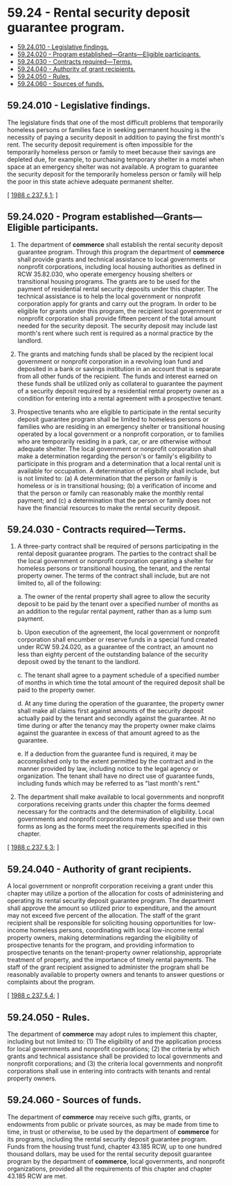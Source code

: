 # 59.24 - Rental security deposit guarantee program.
* [59.24.010 - Legislative findings.](#5924010---legislative-findings)
* [59.24.020 - Program established—Grants—Eligible participants.](#5924020---program-establishedgrantseligible-participants)
* [59.24.030 - Contracts required—Terms.](#5924030---contracts-requiredterms)
* [59.24.040 - Authority of grant recipients.](#5924040---authority-of-grant-recipients)
* [59.24.050 - Rules.](#5924050---rules)
* [59.24.060 - Sources of funds.](#5924060---sources-of-funds)
## 59.24.010 - Legislative findings.
The legislature finds that one of the most difficult problems that temporarily homeless persons or families face in seeking permanent housing is the necessity of paying a security deposit in addition to paying the first month's rent. The security deposit requirement is often impossible for the temporarily homeless person or family to meet because their savings are depleted due, for example, to purchasing temporary shelter in a motel when space at an emergency shelter was not available. A program to guarantee the security deposit for the temporarily homeless person or family will help the poor in this state achieve adequate permanent shelter.

\[ [1988 c 237 § 1](http://leg.wa.gov/CodeReviser/documents/sessionlaw/1988c237.pdf?cite=1988%20c%20237%20§%201); \]

## **59.24.020 - Program established—Grants—Eligible participants.**
1. The department of **commerce** shall establish the rental security deposit guarantee program. Through this program the department of **commerce** shall provide grants and technical assistance to local governments or nonprofit corporations, including local housing authorities as defined in RCW 35.82.030, who operate emergency housing shelters or transitional housing programs. The grants are to be used for the payment of residential rental security deposits under this chapter. The technical assistance is to help the local government or nonprofit corporation apply for grants and carry out the program. In order to be eligible for grants under this program, the recipient local government or nonprofit corporation shall provide fifteen percent of the total amount needed for the security deposit. The security deposit may include last month's rent where such rent is required as a normal practice by the landlord.

2. The grants and matching funds shall be placed by the recipient local government or nonprofit corporation in a revolving loan fund and deposited in a bank or savings institution in an account that is separate from all other funds of the recipient. The funds and interest earned on these funds shall be utilized only as collateral to guarantee the payment of a security deposit required by a residential rental property owner as a condition for entering into a rental agreement with a prospective tenant.

3. Prospective tenants who are eligible to participate in the rental security deposit guarantee program shall be limited to homeless persons or families who are residing in an emergency shelter or transitional housing operated by a local government or a nonprofit corporation, or to families who are temporarily residing in a park, car, or are otherwise without adequate shelter. The local government or nonprofit corporation shall make a determination regarding the person's or family's eligibility to participate in this program and a determination that a local rental unit is available for occupation. A determination of eligibility shall include, but is not limited to: (a) A determination that the person or family is homeless or is in transitional housing; (b) a verification of income and that the person or family can reasonably make the monthly rental payment; and (c) a determination that the person or family does not have the financial resources to make the rental security deposit.

## 59.24.030 - Contracts required—Terms.
1. A three-party contract shall be required of persons participating in the rental deposit guarantee program. The parties to the contract shall be the local government or nonprofit corporation operating a shelter for homeless persons or transitional housing, the tenant, and the rental property owner. The terms of the contract shall include, but are not limited to, all of the following:

    a.  The owner of the rental property shall agree to allow the security deposit to be paid by the tenant over a specified number of months as an addition to the regular rental payment, rather than as a lump sum payment.

    b.  Upon execution of the agreement, the local government or nonprofit corporation shall encumber or reserve funds in a special fund created under RCW 59.24.020, as a guarantee of the contract, an amount no less than eighty percent of the outstanding balance of the security deposit owed by the tenant to the landlord.

    c.  The tenant shall agree to a payment schedule of a specified number of months in which time the total amount of the required deposit shall be paid to the property owner.

    d.  At any time during the operation of the guarantee, the property owner shall make all claims first against amounts of the security deposit actually paid by the tenant and secondly against the guarantee. At no time during or after the tenancy may the property owner make claims against the guarantee in excess of that amount agreed to as the guarantee.

    e.  If a deduction from the guarantee fund is required, it may be accomplished only to the extent permitted by the contract and in the manner provided by law, including notice to the legal agency or organization. The tenant shall have no direct use of guarantee funds, including funds which may be referred to as "last month's rent."

2. The department shall make available to local governments and nonprofit corporations receiving grants under this chapter the forms deemed necessary for the contracts and the determination of eligibility. Local governments and nonprofit corporations may develop and use their own forms as long as the forms meet the requirements specified in this chapter.

\[ [1988 c 237 § 3](http://leg.wa.gov/CodeReviser/documents/sessionlaw/1988c237.pdf?cite=1988%20c%20237%20§%203); \]

## 59.24.040 - Authority of grant recipients.
A local government or nonprofit corporation receiving a grant under this chapter may utilize a portion of the allocation for costs of administering and operating its rental security deposit guarantee program. The department shall approve the amount so utilized prior to expenditure, and the amount may not exceed five percent of the allocation. The staff of the grant recipient shall be responsible for soliciting housing opportunities for low-income homeless persons, coordinating with local low-income rental property owners, making determinations regarding the eligibility of prospective tenants for the program, and providing information to prospective tenants on the tenant-property owner relationship, appropriate treatment of property, and the importance of timely rental payments. The staff of the grant recipient assigned to administer the program shall be reasonably available to property owners and tenants to answer questions or complaints about the program.

\[ [1988 c 237 § 4](http://leg.wa.gov/CodeReviser/documents/sessionlaw/1988c237.pdf?cite=1988%20c%20237%20§%204); \]

## **59.24.050 - Rules.**
The department of **commerce** may adopt rules to implement this chapter, including but not limited to: (1) The eligibility of and the application process for local governments and nonprofit corporations; (2) the criteria by which grants and technical assistance shall be provided to local governments and nonprofit corporations; and (3) the criteria local governments and nonprofit corporations shall use in entering into contracts with tenants and rental property owners.

## **59.24.060 - Sources of funds.**
The department of **commerce** may receive such gifts, grants, or endowments from public or private sources, as may be made from time to time, in trust or otherwise, to be used by the department of **commerce** for its programs, including the rental security deposit guarantee program. Funds from the housing trust fund, chapter 43.185 RCW, up to one hundred thousand dollars, may be used for the rental security deposit guarantee program by the department of **commerce**, local governments, and nonprofit organizations, provided all the requirements of this chapter and chapter 43.185 RCW are met.
